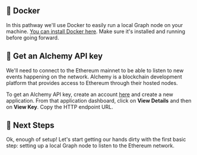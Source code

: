## 🐳 Docker

In this pathway we'll use Docker to easily run a local Graph node on your machine. [You can install Docker here](https://www.docker.com). Make sure it's installed and running before going forward.

## 🔑 Get an Alchemy API key

We'll need to connect to the Ethereum mainnet to be able to listen to new events happening on the network. Alchemy is a blockchain development platform that provides access to Ethereum through their hosted nodes. 

To get an Alchemy API key, create an account [here](https://www.alchemy.com/) and create a new application. From that application dashboard, click on **View Details** and then on **View Key**. Copy the HTTP endpoint URL.

## 👣 Next Steps

Ok, enough of setup! Let's start getting our hands dirty with the first basic step: setting up a local Graph node to listen to the Ethereum network.